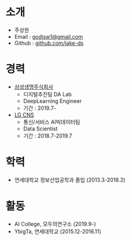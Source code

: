 # 소개

* 주상원
* Email : godjsw1@gmail.com
* Github : [github.com/jake-ds](https://github.com/jake-ds)

# 경력
* [삼성생명주식회사](http://www.samsunglife.com/)
    - 디지털추진팀 DA Lab
    - DeepLearning Engineer
    - 기간 : 2019.7-
* [LG CNS](https://www.lgcns.co.kr/)
    - 통신/서비스 AI빅데이터팀
    - Data Scientist
    - 기간 : 2018.7-2019.7
    
# 학력
* 연세대학교 정보산업공학과 졸업 (2013.3-2018.2)

# 활동
* AI College, 모두의연구소 (2019.9-)
* YbigTa, 연세대학교 (2015.12-2016.11)
